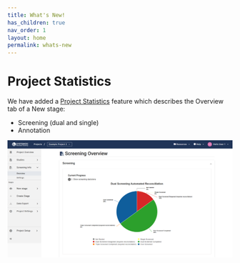 ```yaml
---
title: What's New!
has_children: true
nav_order: 1
layout: home
permalink: whats-new
---
```


# Project Statistics 

We have added a [Project Statistics](../project-stats.html) feature which describes the Overview tab of a New stage:

- Screening (dual and single)
- Annotation


![New stage Overview](/figs/Fig_New-stage-Overview.png)

